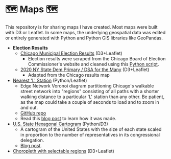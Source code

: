 # 🗺️ Maps 🗺️
This repository is for sharing maps I have created. Most maps were built with D3 or Leaflet. In some maps, the underlying geospatial data was edited or entirely generated with Python and Python GIS libraries like GeoPandas.

* **Election Results**
  * [Chicago Municipal Election Results](https://sabrinadchan.github.io/chi-election-results-map/) (D3+Leaflet)
    * Election results were scraped from the Chicago Board of Election Commissioner's website and cleaned using this [Python script](https://github.com/sabrinadchan/chicago-elections-scraper).
  * [2020 NY State Dem Primary / DSA for the Many](https://sabrinadchan.github.io/dsa-for-the-many/index.html) (D3+Leaflet)
    * Adapted from the Chicago results map
* [Nearest 'L' Station](https://sabrinadchan.github.io/nearest-L-station/index.html) (Python/Leaflet)
	* Edge Network Voronoi diagram partitioning Chicago's walkable street network into "regions" consisting of all paths with a shorter walking distance to a particular 'L' station than any other. Be patient, as the map could take a couple of seconds to load and to zoom in and out.
	* [GitHub repo](https://github.com/sabrinadchan/nearest-L-station)
	* Read this [blog post](https://sabrinadchan.github.io/data-blog/computing-a-network-voronoi-diagram.html) to learn how it was made.
* [U.S. State Hexagonal Cartogram](https://bl.ocks.org/sabrinadchan/222736951b6a8f63bba50b7e8566417d) (Python/D3)
	* A cartogram of the United States with the size of each state scaled in proportion to the number of representatives in its congressional delegation.
	* [Blog post](https://sabrinadchan.github.io/data-blog/building-a-hexagonal-cartogram.html).
* [Choropleth with selectable regions](https://sabrinadchan.github.io/maps/selectable-regions.html) (D3+Leaflet)
